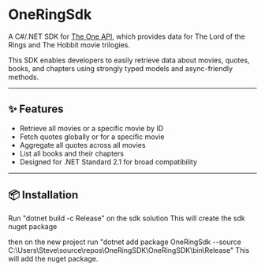 # OneRingSdk

A C#/.NET SDK for [The One API](https://the-one-api.dev), which provides data for The Lord of the Rings and The Hobbit movie trilogies.

This SDK enables developers to easily retrieve data about movies, quotes, books, and chapters using strongly typed models and async-friendly methods.

---

## ✨ Features

- Retrieve all movies or a specific movie by ID
- Fetch quotes globally or for a specific movie
- Aggregate all quotes across all movies
- List all books and their chapters
- Designed for .NET Standard 2.1 for broad compatibility

---

## 📦 Installation
Run "dotnet build -c Release" on the sdk solution
This will create the sdk nuget package

then on the new project run 
"dotnet add package OneRingSdk --source C:\Users\Steve\source\repos\OneRingSDK\OneRingSDK\bin\Release"
This will add the nuget package.
